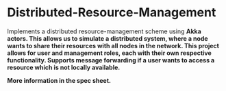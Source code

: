 # Distributed-Resource-Management

Implements a distributed resource-management scheme using <b>Akka actors<b>. This allows us to simulate a distributed system, where a node wants to share their resources with all nodes in the network. This project allows for user and management roles, each with their own respective functionality. Supports message forwarding if a user wants to access a resource which is not locally available.
  
More information in the spec sheet.
